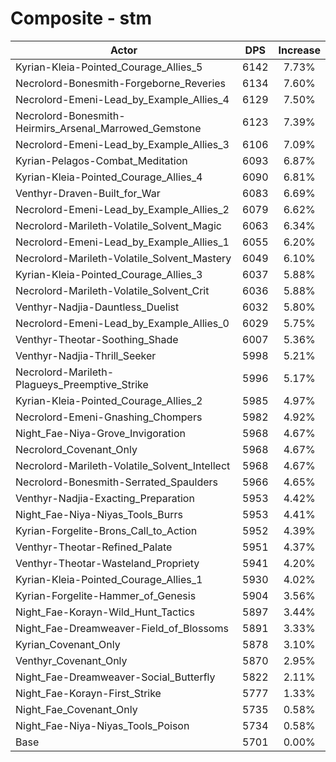 # Composite - stm
| Actor | DPS | Increase |
|---|:---:|:---:|
|Kyrian-Kleia-Pointed_Courage_Allies_5|6142|7.73%|
|Necrolord-Bonesmith-Forgeborne_Reveries|6134|7.60%|
|Necrolord-Emeni-Lead_by_Example_Allies_4|6129|7.50%|
|Necrolord-Bonesmith-Heirmirs_Arsenal_Marrowed_Gemstone|6123|7.39%|
|Necrolord-Emeni-Lead_by_Example_Allies_3|6106|7.09%|
|Kyrian-Pelagos-Combat_Meditation|6093|6.87%|
|Kyrian-Kleia-Pointed_Courage_Allies_4|6090|6.81%|
|Venthyr-Draven-Built_for_War|6083|6.69%|
|Necrolord-Emeni-Lead_by_Example_Allies_2|6079|6.62%|
|Necrolord-Marileth-Volatile_Solvent_Magic|6063|6.34%|
|Necrolord-Emeni-Lead_by_Example_Allies_1|6055|6.20%|
|Necrolord-Marileth-Volatile_Solvent_Mastery|6049|6.10%|
|Kyrian-Kleia-Pointed_Courage_Allies_3|6037|5.88%|
|Necrolord-Marileth-Volatile_Solvent_Crit|6036|5.88%|
|Venthyr-Nadjia-Dauntless_Duelist|6032|5.80%|
|Necrolord-Emeni-Lead_by_Example_Allies_0|6029|5.75%|
|Venthyr-Theotar-Soothing_Shade|6007|5.36%|
|Venthyr-Nadjia-Thrill_Seeker|5998|5.21%|
|Necrolord-Marileth-Plagueys_Preemptive_Strike|5996|5.17%|
|Kyrian-Kleia-Pointed_Courage_Allies_2|5985|4.97%|
|Necrolord-Emeni-Gnashing_Chompers|5982|4.92%|
|Night_Fae-Niya-Grove_Invigoration|5968|4.67%|
|Necrolord_Covenant_Only|5968|4.67%|
|Necrolord-Marileth-Volatile_Solvent_Intellect|5968|4.67%|
|Necrolord-Bonesmith-Serrated_Spaulders|5966|4.65%|
|Venthyr-Nadjia-Exacting_Preparation|5953|4.42%|
|Night_Fae-Niya-Niyas_Tools_Burrs|5953|4.41%|
|Kyrian-Forgelite-Brons_Call_to_Action|5952|4.39%|
|Venthyr-Theotar-Refined_Palate|5951|4.37%|
|Venthyr-Theotar-Wasteland_Propriety|5941|4.20%|
|Kyrian-Kleia-Pointed_Courage_Allies_1|5930|4.02%|
|Kyrian-Forgelite-Hammer_of_Genesis|5904|3.56%|
|Night_Fae-Korayn-Wild_Hunt_Tactics|5897|3.44%|
|Night_Fae-Dreamweaver-Field_of_Blossoms|5891|3.33%|
|Kyrian_Covenant_Only|5878|3.10%|
|Venthyr_Covenant_Only|5870|2.95%|
|Night_Fae-Dreamweaver-Social_Butterfly|5822|2.11%|
|Night_Fae-Korayn-First_Strike|5777|1.33%|
|Night_Fae_Covenant_Only|5735|0.58%|
|Night_Fae-Niya-Niyas_Tools_Poison|5734|0.58%|
|Base|5701|0.00%|
